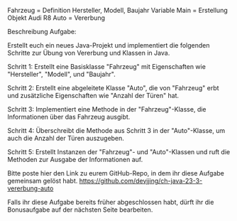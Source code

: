 Fahrzeug = Definition Hersteller, Modell, Baujahr Variable
Main = Erstellung Objekt Audi R8
Auto = Vererbung

Beschreibung Aufgabe:

Erstellt euch ein neues Java-Projekt und implementiert die folgenden Schritte zur Übung von Vererbung und Klassen in Java.


Schritt 1: Erstellt eine Basisklasse "Fahrzeug" mit Eigenschaften wie "Hersteller", "Modell", und "Baujahr".

Schritt 2: Erstellt eine abgeleitete Klasse "Auto", die von "Fahrzeug" erbt und zusätzliche Eigenschaften wie "Anzahl der Türen" hat.

Schritt 3: Implementiert eine Methode in der "Fahrzeug"-Klasse, die Informationen über das Fahrzeug ausgibt.

Schritt 4: Überschreibt die Methode aus Schritt 3 in der "Auto"-Klasse, um auch die Anzahl der Türen auszugeben.

Schritt 5: Erstellt Instanzen der "Fahrzeug"- und "Auto"-Klassen und ruft die Methoden zur Ausgabe der Informationen auf.

Bitte poste hier den Link zu eurem GitHub-Repo, in dem ihr diese Aufgabe gemeinsam gelöst habt.
https://github.com/devjjing/ch-java-23-3-vererbung-auto

Falls ihr diese Aufgabe bereits früher abgeschlossen habt, dürft ihr die Bonusaufgabe auf der nächsten Seite bearbeiten.
